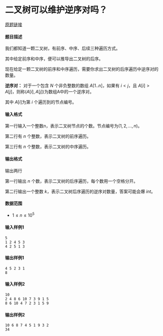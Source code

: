# 二叉树可以维护逆序对吗？

[原题链接](https://yzcode.top/problem/T1003)

#### 题目描述
我们都知道一颗二叉树，有前序、中序、后续三种遍历方式。

其中给定前序和中序，便可以推导出二叉树的后序。

现在给定一颗二叉树的前序和中序遍历，需要你求出二叉树的后序遍历中逆序对的数量。

**逆序对：** 对于一个包含 $N$ 个非负整数的数组 $A[1..n]$，如果有 $i < j$，且 $A[i]>A[j]$，则称$(A[i] ,A[j])$为数组A中的一个逆序对。

其中 $A[i]$为第 $i$ 个遍历到的节点编号。

#### 输入格式
第一行输入一个整数$n$，表示二叉树节点的个数。节点编号为($1,2,...,n$)。

第二行有 $n$ 个整数，表示二叉树的前序遍历。

第三行有 $n$ 个整数，表示二叉树的中序遍历。

#### 输出格式
输出两行

第一行输出 $n$ 个数，表示二叉树的后序遍历，每个数用一个空格分开。

第二行输出一个整数 $k$，表示二叉树后序遍历的逆序对数量，答案可能会爆 $int$。

#### 数据范围
- $1\le n\le 10^5$

#### 输入样例1
```
5
1 2 4 5 3
4 2 5 1 3
```

#### 输出样例1
```
4 5 2 3 1
8
```

#### 输入样例2
```
10
2 4 8 6 10 7 3 9 1 5
8 6 10 4 7 2 3 1 5 9
```

#### 输出样例2
```
10 6 8 7 4 5 1 9 3 2
34
```